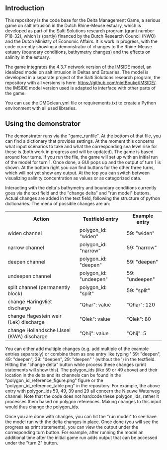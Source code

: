 <h2>Introduction</h2>
This repository is the code base for the Delta Management Game, a serious game on salt intrusion in the Dutch Rhine-Meuse estuary, which is developed as part of the Salti Solutions research program (grant number P18-32), which is (partly) financed by the Dutch Research Council (NWO) and the Dutch Ministry of Economic Affairs. It is work in progress, with the code currently showing a demonstrator of changes to the Rhine-Meuse estuary (boundary conditions, bathymetry changes) and the effects on salinity in the estuary.

The game integrates the 4.3.7 network version of the IMSIDE model, an idealized model on salt intrusion in Deltas and Estuaries. The model is developed in a separate project of the Salti Solutions research program, the repository with all versions is here: https://github.com/nietBouke/IMSIDE/. the IMSIDE model version used is adapted to interface with other parts of the game.

You can use the DMGclean.yml file or requirements.txt to create a Python environment with all used libraries. 

<h2>Using the demonstrator</h2>
The demonstrator runs via the "game_runfile". At the bottom of that file, you can find a dictionary that provides settings. At the moment this concerns what input scenarios to take and what the corresponding sea level rise for these is (both work in progress and will be updated). The game is based around four turns. If you run the file, the game will set up with an initial run of the model for turn 1. Once done, a GUI pops up and the output of turn 1 is shown. At the bottom right you can find buttons for the other three turns, which will not yet show any output. At the top you can switch between visualizing salinity concentration as values or as categorized data.

Interacting with the delta's bathymetry and boundary conditions currently goes via the text field and the "change delta" and "run model" buttons. Actual changes are added in the text field, following the structure of python dictionaries. The menu of possible changes are an:

<table>
  <tr>
    <th>Action</th>
    <th>Textfield entry</th>
    <th>Example entry</th>
  </tr>
  <tr>
    <td>widen channel</td>
    <td>polygon_id: "widen"</td>
    <td>59: "widen"</td>
  </tr>
  <tr>
    <td>narrow channel</td>
    <td>polygon_id: "narrow"</td>
    <td>59: "narrow"</td>
  </tr>
  <tr>
    <td>deepen channel</td>
    <td>polygon_id: "deepen"</td>
    <td>59: "deepen"</td>
  </tr>
  <tr>
    <td>undeepen channel</td>
    <td>polygon_id: "undeepen"</td>
    <td>59: "undeepen"</td>
  </tr>
  <tr>
    <td>split channel (permanently block)</td>
    <td>polygon_id: "split"</td>
    <td>59: "split"</td>
  </tr>
  <tr>
    <td>change Haringvliet discharge</td>
    <td>"Qhar": value</td>
    <td>"Qhar": 120</td>
  </tr>
  <tr>
    <td>change Hagestein weir (Lek) discharge</td>
    <td>"Qlek": value</td>
    <td>"Qlek": 80</td>
  </tr>
  <tr>
    <td>change Hollandsche IJssel (KWA) discharge</td>
    <td>"Qhij": value</td>
    <td>"Qhij": 5</td>
  </tr>
</table>

You can either add multiple changes (e.g. add multiple of the example entries separately) or combine them as one entry like typing ' 59: "deepen", 49: "deepen", 39: "deepen", 29: "deepen" ' (without the ') in the textfield. Hitting the "change delta" button while process these changes (print statements will show this). The polygon_ids (like 59 or 49 above) and their location in the delta and its channels can be found in the "polygon_id_reference_figure.png" figure or the "polygon_id_reference_table.png" in the repository. For example, the above entry with polygon_ids 59, 49, 39 and 29 all concern the Nieuwe Waterweg channel. Note that the code does not hardcode these polygon_ids, rather it processes them based on polygon references. Making changes to this input would thus change the polygon_ids.

Once you are done with changes, you can hit the "run model" to see have the model run with the delta changes in place. Once done (you will see the progress as print statements), you can view the output under the corresponding turn button. For example, after running the model an additional time after the initial game run adds output that can be accessed under the "turn 2" button.
